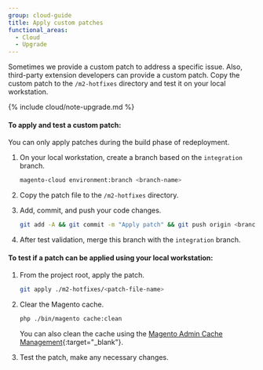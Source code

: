 ```yaml
---
group: cloud-guide
title: Apply custom patches
functional_areas:
  - Cloud
  - Upgrade
---
```

Sometimes we provide a custom patch to address a specific issue. Also, third-party extension developers can provide a custom patch. Copy the custom patch to the `/m2-hotfixes` directory and test it on your local workstation.

{% include cloud/note-upgrade.md %}

#### To apply and test a custom patch:

You can only apply patches during the build phase of redeployment.

1.  On your local workstation, create a branch based on the `integration` branch.

    ```bash
    magento-cloud environment:branch <branch-name>
    ```

1.  Copy the patch file to the `/m2-hotfixes` directory.

1.  Add, commit, and push your code changes.

    ```bash
    git add -A && git commit -m "Apply patch" && git push origin <branch name>
    ```

1.  After test validation, merge this branch with the `integration` branch.

#### To test if a patch can be applied using your local workstation:

1.  From the project root, apply the patch.

    ```bash
    git apply ./m2-hotfixes/<patch-file-name>
    ```

1.  Clear the Magento cache.

    ```bash
    php ./bin/magento cache:clean
    ```

    You can also clean the cache using the [Magento Admin Cache Management](http://docs.magento.com/m2/ee/user_guide/system/cache-management.html){:target="_blank"}.

1.  Test the patch, make any necessary changes.
